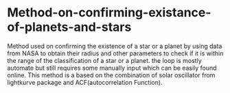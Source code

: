 # Method-on-confirming-existance-of-planets-and-stars
Method used on confirming the existence of a star or a planet by using data from NASA to obtain their radius and other parameters to check if it is within the range of the classification of a star or a planet. the loop is mostly automate but still requires some manually input which can be easily found online. This method is a based on the combination of solar oscillator from lightkurve package and ACF(autocorrelation Function).
